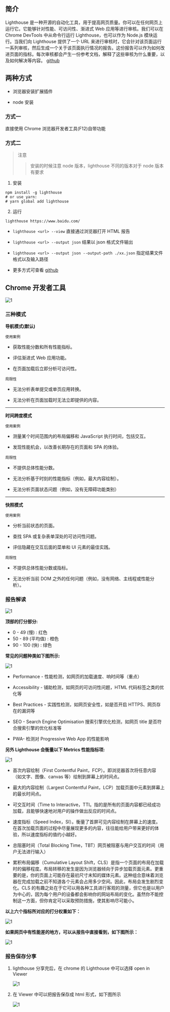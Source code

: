 ## 简介

Lighthouse 是一种开源的自动化工具，用于提高网页质量。你可以在任何网页上运行它。它能够针对性能、可访问性、渐进式 Web 应用等进行审核。我们可以在 Chrome DevTools 中从命令行运行 Lighthouse，也可以作为 Node.js 模块运行。当我们向 Lighthouse 提供了一个 URL 来进行审核时，它会针对该页面运行一系列审核，然后生成一个关于该页面执行情况的报告。这份报告可以作为如何改进页面的指标。每次审核都会产生一份参考文档，解释了这些审核为什么重要，以及如何解决等内容。
[github](https://github.com/GoogleChrome/lighthouse)

## 两种方式

- 浏览器安装扩展插件

- node 安装

### 方式一

直接使用 Chrome 浏览器开发者工具(F12)自带功能

### 方式二

> 注意
>
> > 安装的时候注意 node 版本，lighthouse 不同的版本对于 node 版本有要求

1. 安装

```shell
npm install -g lighthouse
# or use yarn:
# yarn global add lighthouse
```

2. 运行

```shell
lighthouse https://www.baidu.com/
```

- `lighthouse <url> --view` 直接通过浏览器打开 HTML 报告

- `lighthouse <url> --output json` 结果以 json 格式文件输出

- `lighthouse <url> --output json --output-path ./xx.json` 指定结果文件格式以及输入路径

- 更多方式可查看 [github](https://github.com/GoogleChrome/lighthouse)

## Chrome 开发者工具

![1]({{VUE_APP_PLULIC_PATH}}posts/images/20230809/01.png)

### 三种模式

**导航模式(默认)**

`使用案例`

- 获取性能分数和所有性能指标。

- 评估渐进式 Web 应用功能。

- 在页面加载后立即分析可访问性。

`局限性`

- 无法分析表单提交或单页应用转换。

- 无法分析在页面加载时无法立即提供的内容。

---

**时间跨度模式**

`使用案例`

- 测量某个时间范围内的布局偏移和 JavaScript 执行时间，包括交互。

- 发现性能机会，以改善长期存在的页面和 SPA 的体验。

`局限性`

- 不提供总体性能分数。

- 无法分析基于时刻的性能指标（例如，最大内容绘制）。

- 无法分析页面状态问题（例如，没有无障碍功能类别）

---

**快照模式**

`使用案例`

- 分析当前状态的页面。

- 查找 SPA 或复杂表单深处的可访问性问题。

- 评估隐藏在交互后面的菜单和 UI 元素的最佳实践。

`局限性`

- 不提供总体性能分数或指标。

- 无法分析当前 DOM 之外的任何问题（例如，没有网络、主线程或性能分析）。

### 报告解读

![1]({{VUE_APP_PLULIC_PATH}}posts/images/20230809/02.png)

**顶部的打分部分:**

- 0 - 49 (慢) : 红色
- 50 - 89 (平均值) : 橙色
- 90 - 100 (快) : 绿色

**常见的问题种类如下图所示:**

![1]({{VUE_APP_PLULIC_PATH}}posts/images/20230809/03.png)

- Performance - 性能检测，如网页的加载速度、响时间等（重点）

- Accessibility - 铺助检测，如网页的可访问性问题，HTML 代码标签之类的优化等

- Best Practices - 实践性检测，如网页安全性，如是否开启 HTTPS、网页存在的漏洞等

- SEO - Search Engine Optimisation 搜索引擎优化检测，如网页 title 是否符合搜索引擎的优化标准等

- PWA- 检测对 Progressive Web App 的性能影响

**另外 Lighthouse 会衡量以下 Metrics 性能指标项:**

![1]({{VUE_APP_PLULIC_PATH}}posts/images/20230809/04.png)

- 首次内容绘制（First Contentful Paint，FCP）。即浏览器首次将任意内容（如文字、图像、canvas 等）绘制到屏幕上的时间点。

- 最大的内容绘制（Largest Contentful Paint，LCP）加载页面中元素到屏幕上的最长时间点。

- 可交互时间（Time to Interactive，TTI。指的是所有的页面内容都已经成功加载，且能够快速地对用户的操作做出反应的时间点。

- 速度指标（Speed Index，SI）。衡量了首屏可见内容绘制在屏幕上的速度。在首次加载页面的过程中尽量展现更多的内容，往往能给用户带来更好的体验，所以速度指标的值约小越好。

- 总阻塞时间（Total Blocking Time，TBT）网页被阻塞与用户交互的时间（用户无法进行输入）

- 累积布局偏移（Cumulative Layout Shift，CLS）是指一个页面的布局在加载时的偏移程度。布局转移的发生是因为浏览器倾向于异步加载页面元素。更重要的是，你的页面上可能存在最初尺寸未知的媒体元素。这种组合意味着浏览器在完成加载之前不知道各个元素会占用多少空间。因此，布局会发生剧烈变化。CLS 的有趣之处在于它可以用各种工具进行客观的测量，但它也是以用户为中心的，因为每个用户的设备都会影响你的网站布局的变化。虽然你不能控制这一方面，但你肯定可以采取预防措施，使其影响尽可能小。

**以上六个指标所对应的打分权重如下：**

![1]({{VUE_APP_PLULIC_PATH}}posts/images/20230809/05.png)

**如果网页中有性能差的地方，可以从报告中直接看到，如下图所示：**

![1]({{VUE_APP_PLULIC_PATH}}posts/images/20230809/06.png)

### 报告保存分享

1. lighthouse 分享完后，在 chrome 的 Lighthouse 中可以选择 open in Viewer

   ![1]({{VUE_APP_PLULIC_PATH}}posts/images/20230809/07.png)

2. 在 Viewer 中可以把报告保存成 html 形式，如下图所示

   ![1]({{VUE_APP_PLULIC_PATH}}posts/images/20230809/08.png)
